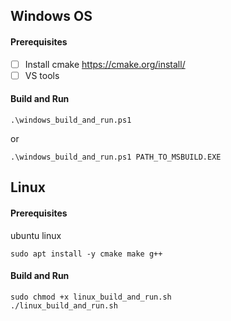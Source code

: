## Windows OS
#### Prerequisites
- [ ] Install cmake https://cmake.org/install/
- [ ] VS tools

#### Build and Run
```
.\windows_build_and_run.ps1
```
or
```
.\windows_build_and_run.ps1 PATH_TO_MSBUILD.EXE
```

## Linux
#### Prerequisites
ubuntu linux
```
sudo apt install -y cmake make g++
```
#### Build and Run
```
sudo chmod +x linux_build_and_run.sh
./linux_build_and_run.sh
```
